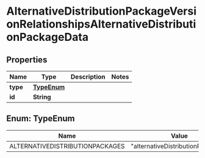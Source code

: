 

# AlternativeDistributionPackageVersionRelationshipsAlternativeDistributionPackageData


## Properties

| Name | Type | Description | Notes |
|------------ | ------------- | ------------- | -------------|
|**type** | [**TypeEnum**](#TypeEnum) |  |  |
|**id** | **String** |  |  |



## Enum: TypeEnum

| Name | Value |
|---- | -----|
| ALTERNATIVEDISTRIBUTIONPACKAGES | &quot;alternativeDistributionPackages&quot; |



